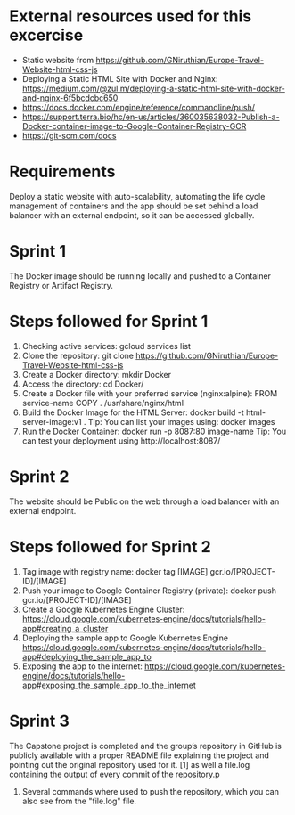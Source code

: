 # External resources used for this excercise 
- Static website from https://github.com/GNiruthian/Europe-Travel-Website-html-css-js
- Deploying a Static HTML Site with Docker and Nginx: https://medium.com/@zul.m/deploying-a-static-html-site-with-docker-and-nginx-6f5bcdcbc650
- https://docs.docker.com/engine/reference/commandline/push/
- https://support.terra.bio/hc/en-us/articles/360035638032-Publish-a-Docker-container-image-to-Google-Container-Registry-GCR
- https://git-scm.com/docs

# Requirements
Deploy a static website with auto-scalability, automating the life cycle management of containers and the app should be set behind a load balancer with an external endpoint, so it can be accessed globally. 

# Sprint 1
The Docker image should be running locally and pushed to a Container Registry or Artifact Registry. 
# Steps followed for Sprint 1
1. Checking active services: gcloud services list
2. Clone the repository: git clone https://github.com/GNiruthian/Europe-Travel-Website-html-css-js
3. Create a Docker directory: mkdir Docker 
4. Access the directory: cd Docker/
5. Create a Docker file with your preferred service (nginx:alpine):
FROM service-name 
COPY . /usr/share/nginx/html
6. Build the Docker Image for the HTML Server: docker build -t html-server-image:v1 .
Tip: You can list your images using: docker images
7. Run the Docker Container: docker run -p 8087:80 image-name
Tip: You can test your deployment using http://localhost:8087/ 


# Sprint 2
The website should be Public on the web through a load balancer with an external endpoint.  
# Steps followed for Sprint 2
1. Tag image with registry name: docker tag [IMAGE] gcr.io/[PROJECT-ID]/[IMAGE]
2. Push your image to Google Container Registry (private): docker push gcr.io/[PROJECT-ID]/[IMAGE]
3. Create a Google Kubernetes Engine Cluster: https://cloud.google.com/kubernetes-engine/docs/tutorials/hello-app#creating_a_cluster
4. Deploying the sample app to Google Kubernetes Engine https://cloud.google.com/kubernetes-engine/docs/tutorials/hello-app#deploying_the_sample_app_to
5. Exposing the app to the internet: https://cloud.google.com/kubernetes-engine/docs/tutorials/hello-app#exposing_the_sample_app_to_the_internet


# Sprint 3
The Capstone project is completed and the group’s repository in GitHub is publicly available with a proper README file explaining the project and pointing out the original repository used for it. [1] as well a file.log containing the output of every commit of the repository.p
1. Several commands where used to push the repository, which you can also see from the "file.log" file.
